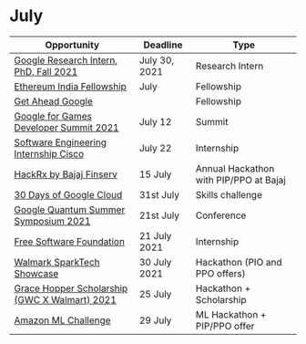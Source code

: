 # July

Opportunity|Deadline|Type
----|-----|-----
[Google Research Intern, PhD, Fall 2021](https://careers.google.com/jobs/results/72189721129689798/) | July 30, 2021 | Research Intern
[Ethereum India Fellowship](https://ethereumindiafellowship.devfolio.co/) | July | Fellowship
[Get Ahead Google](https://events.withgoogle.com/get-ahead-apac-2019/#content) |  | Fellowship
[Google for Games Developer Summit 2021](https://developersonair.withgoogle.com/events/game-dev-summit-2021) | July 12 | Summit
[Software Engineering Internship Cisco](https://dare2compete.com/internship/software-engineering-internship-cisco-183203?lb=G0Ozofw) | July 22 | Internship
[HackRx by Bajaj Finserv](https://hackrx.in/) | 15 July | Annual Hackathon with PIP/PPO at Bajaj
[30 Days of Google Cloud](https://inthecloud.withgoogle.com/google-cloud-skills/register.html?utm_source=google&utm_medium=blog&utm_campaign=FY21-Q1-global-trainingandenablement-website-other-skills_challenge&utm_content=q1rollup) | 31st July | Skills challenge
[Google Quantum Summer Symposium 2021](https://events.withgoogle.com/2021-quantum-summer-symposium/) | 21st July | Conference
[Free Software Foundation](https://www.fsf.org/volunteer/internships)| 21 July 2021 | Internship
[Walmark SparkTech Showcase](https://ys-events.yourstory.com/walmart-sparktechshowcase)| 30 July 2021 | Hackathon (PIO and PPO offers)
[Grace Hopper Scholarship (GWC X Walmart) 2021](https://survey.alchemer.com/s3/6380889/Grace-Hopper-Scholarship-GWC-X-Walmart-2021) | 25 July | Hackathon + Scholarship
[Amazon ML Challenge](https://amazonmlchallenge.splashthat.com/) | 29 July | ML Hackathon + PIP/PPO offer
